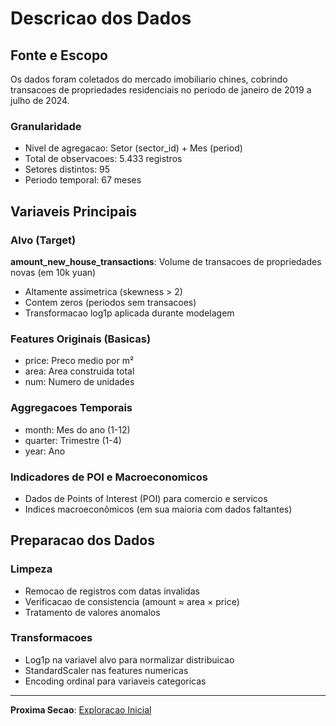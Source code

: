 # Descricao dos Dados

## Fonte e Escopo

Os dados foram coletados do mercado imobiliario chines, cobrindo transacoes de propriedades residenciais no periodo de janeiro de 2019 a julho de 2024.

### Granularidade

- Nivel de agregacao: Setor (sector_id) + Mes (period)
- Total de observacoes: 5.433 registros
- Setores distintos: 95
- Periodo temporal: 67 meses

## Variaveis Principais

### Alvo (Target)

**amount_new_house_transactions**: Volume de transacoes de propriedades novas (em 10k yuan)
- Altamente assimetrica (skewness > 2)
- Contem zeros (periodos sem transacoes)
- Transformacao log1p aplicada durante modelagem

### Features Originais (Basicas)

- price: Preco medio por m²
- area: Area construida total
- num: Numero de unidades

### Aggregacoes Temporais

- month: Mes do ano (1-12)
- quarter: Trimestre (1-4)
- year: Ano

### Indicadores de POI e Macroeconomicos

- Dados de Points of Interest (POI) para comercio e servicos
- Indices macroeconômicos (em sua maioria com dados faltantes)

## Preparacao dos Dados

### Limpeza

- Remocao de registros com datas invalidas
- Verificacao de consistencia (amount ≈ area × price)
- Tratamento de valores anomalos

### Transformacoes

- Log1p na variavel alvo para normalizar distribuicao
- StandardScaler nas features numericas
- Encoding ordinal para variaveis categoricas

---

**Proxima Secao**: [Exploracao Inicial](eda.md)
